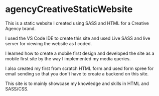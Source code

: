 # agencyCreativeStaticWebsite
This is a static website I created using SASS and HTML for a Creative Agency brand. 

I used the VS Code IDE to create this site and used Live SASS and live server for viewing the website as I coded.

I learned how to create a mobile first design and developed the site as a mobile first site by the way I implemented my media queries.

I also created my first from scratch HTML form and used form spree for email sending so that you don't have to create a backend on this site. 

This site is to mainly showcase my knowledge and skills in HTML and SASS/CSS. 
